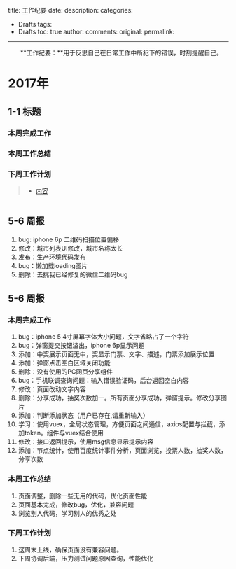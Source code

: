 title: 工作纪要
date:
description: 
categories:
- Drafts
tags:
- Drafts
toc: true
author:
comments:
original:
permalink: 
---
　　**工作纪要：**用于反思自己在日常工作中所犯下的错误，时刻提醒自己。
<!-- more -->

# 2017年
## 1-1 标题
### 本周完成工作
### 本周工作总结
### 下周工作计划
> - [内容](链接 "描述")
```
```

## 5-6 周报
1. bug: iphone 6p 二维码扫描位置偏移
2. 修改：城市列表UI修改，城市名称太长
3. 发布：生产环境代码发布
4. bug：懒加载loading图片
5. 删除：去挑我已经修复的微信二维码bug

## 5-6 周报
### 本周完成工作
1. bug：iphone 5 4寸屏幕字体大小问题，文字省略占了一个字符
1. bug：弹窗提交按钮溢出，iphone 6p显示问题
1. 添加：中奖展示页面无中，奖显示门票、文字、描述，门票添加展示位置
1. 添加：弹窗点击空白区域关闭功能
1. 删除：没有使用的PC网页分享组件
1. bug：手机联调查询问题：输入错误验证码，后台返回空白内容
1. 修改：页面改动文字内容
1. 删除：分享成功，抽奖次数加一。所有页面分享成功，弹窗提示。修改分享图片
1. 添加：判断添加状态（用户已存在,请重新输入）
1. 学习：使用vuex，全局状态管理，方便页面之间通信，axios配置与拦截，添加token。组件与vuex结合使用
1. 修改：接口返回提示，使用msg信息显示提示内容
1. 添加：节点统计，使用百度统计事件分析，页面浏览，投票人数，抽奖人数，分享次数

### 本周工作总结
1. 页面调整，删除一些无用的代码，优化页面性能
1. 页面基本完成，修改bug，优化，兼容问题
1. 浏览别人代码，学习别人的优秀之处

### 下周工作计划
1. 这周末上线，确保页面没有兼容问题。
2. 下周协调后端，压力测试问题原因查询，性能优化
